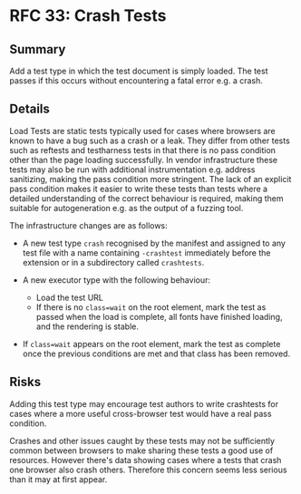 # RFC 33: Crash Tests

## Summary

Add a test type in which the test document is simply loaded. The test
passes if this occurs without encountering a fatal error e.g. a crash.

## Details

Load Tests are static tests typically used for cases where browsers
are known to have a bug such as a crash or a leak. They differ from
other tests such as reftests and testharness tests in that there is no
pass condition other than the page loading successfully. In vendor
infrastructure these tests may also be run with additional
instrumentation e.g. address sanitizing, making the pass condition
more stringent. The lack of an explicit pass condition makes it easier
to write these tests than tests where a detailed understanding of the
correct behaviour is required, making them suitable for autogeneration
e.g. as the output of a fuzzing tool.

The infrastructure changes are as follows:

* A new test type `crash` recognised by the manifest and assigned to
  any test file with a name containing `-crashtest` immediately before
  the extension or in a subdirectory called `crashtests`.

* A new executor type with the following behaviour:
  - Load the test URL
  - If there is no `class=wait` on the root element, mark the test as
    passed when the load is complete, all fonts have finished loading,
    and the rendering is stable.
 - If `class=wait` appears on the root element, mark the test as
   complete once the previous conditions are met and that class has been
   removed.

## Risks

Adding this test type may encourage test authors to write crashtests
for cases where a more useful cross-browser test would have a real
pass condition.

Crashes and other issues caught by these tests may not be sufficiently
common between browsers to make sharing these tests a good use of
resources. However there's data showing cases where a tests that crash
one browser also crash others. Therefore this concern seems less
serious than it may at first appear.
